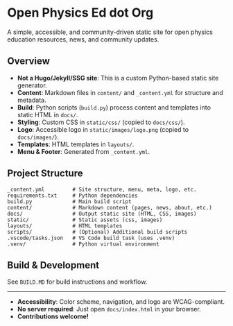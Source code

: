 # Open Physics Ed dot Org

A simple, accessible, and community-driven static site for open physics education resources, news, and community updates.

## Overview
- **Not a Hugo/Jekyll/SSG site**: This is a custom Python-based static site generator.
- **Content**: Markdown files in `content/` and `_content.yml` for structure and metadata.
- **Build**: Python scripts (`build.py`) process content and templates into static HTML in `docs/`.
- **Styling**: Custom CSS in `static/css/` (copied to `docs/css/`).
- **Logo**: Accessible logo in `static/images/logo.png` (copied to `docs/images/`).
- **Templates**: HTML templates in `layouts/`.
- **Menu & Footer**: Generated from `_content.yml`.

## Project Structure

```
_content.yml         # Site structure, menu, meta, logo, etc.
requirements.txt     # Python dependencies
build.py             # Main build script
content/             # Markdown content (pages, news, about, etc.)
docs/                # Output static site (HTML, CSS, images)
static/              # Static assets (css, images)
layouts/             # HTML templates
scripts/             # (Optional) Additional build scripts
.vscode/tasks.json   # VS Code build task (uses .venv)
.venv/               # Python virtual environment
```

## Build & Development
See `BUILD.MD` for build instructions and workflow.

---

- **Accessibility**: Color scheme, navigation, and logo are WCAG-compliant.
- **No server required**: Just open `docs/index.html` in your browser.
- **Contributions welcome!**
